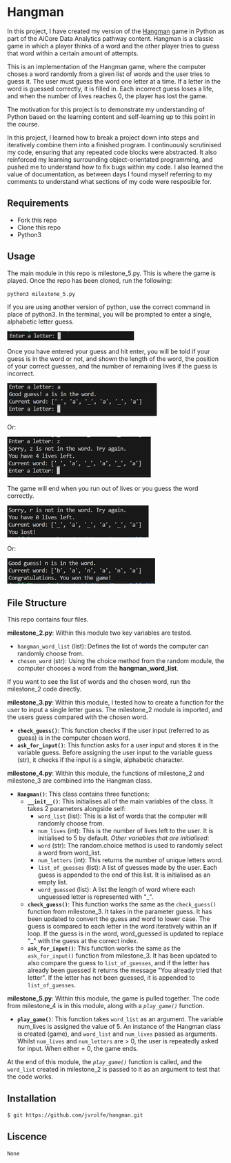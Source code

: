 # Hangman

In this project, I have created my version of the [Hangman](<https://en.wikipedia.org/wiki/Hangman_(game)>) game in Python as part of the AiCore Data Analytics pathway content. Hangman is a classic game in which a player thinks of a word and the other player tries to guess that word within a certain amount of attempts.

This is an implementation of the Hangman game, where the computer choses a word randomly from a given list of words and the user tries to guess it. The user must guess the word one letter at a time. If a letter in the word is guessed correctly, it is filled in. Each incorrect guess loses a life, and when the number of lives reaches 0, the player has lost the game. 

The motivation for this project is to demonstrate my understanding of Python based on the learning content and self-learning up to this point in the course. 

In this project, I learned how to break a project down into steps and iteratively combine them into a finished program. I continuously scrutinised my code, ensuring that any repeated code blocks were abstracted. It also reinforced my learning surrounding object-orientated programming, and pushed me to understand how to fix bugs within my code. I also learned the value of documentation, as between days I found myself referring to my comments to understand what sections of my code were resposible for. 

## Requirements

- Fork this repo
- Clone this repo
- Python3

## Usage
The main module in this repo is milestone_5.py. This is where the game is played. 
Once the repo has been cloned, run the following:
   
    python3 milestone_5.py

If you are using another version of python, use the correct command in place of python3. 
In the terminal, you will be prompted to enter a single, alphabetic letter guess. 

![Alt text](image.png)

Once you have entered your guess and hit enter, you will be told if your guess is in the word or not, and shown the length of the word, the position of your correct guesses, and the number of remaining lives if the guess is incorrect. 

![Correct guess](image-1.png)

Or: 

![Alt text](image-2.png)

The game will end when you run out of lives or you guess the word correctly.

![Alt text](image-3.png)

Or:

![Alt text](image-4.png)

## File Structure 
This repo contains four files. 

**milestone_2.py**: Within this module two key variables are tested. 
- `hangman_word_list` (list): Defines the list of words the computer can randomly choose from.
- `chosen_word` (str): Using the choice method from the random module, the computer chooses a word from the __hangman_word_list__.

If you want to see the list of words and the chosen word, run the milestone_2 code directly.

**milestone_3.py**: Within this module, I tested how to create a function for the user to input a single letter guess. The milestone_2 module is imported, and the users guess compared with the chosen word. 
- __`check_guess()`__: This function checks if the user input (referred to as guess) is in the computer chosen word.
- __`ask_for_input()`__: This function asks for a user input and stores it in the variable guess. Before assigning the user input to the variable guess (str), it checks if the input is a single, alphabetic character. 

**milestone_4.py**: Within this module, the functions of milestone_2 and milestone_3 are combined into the Hangman class. 
- __`Hangman()`__: This class contains three functions: 
    - __`__init__()`__: This initialises all of the main variables of the class. It takes 2 parameters alongside self:
        - `word_list` (list): This is a list of words that the computer will randomly choose from. 
        - `num_lives` (int): This is the number of lives left to the user. It is initialised to 5 by default. 
    *Other variables that are initialised*:
        - `word` (str): The random.choice method is used to randomly select a word from word_list. 
        - `num_letters` (int): This returns the number of unique letters word.
        - `list_of_guesses` (list): A list of guesses made by the user. Each guess is appended to the end of this list. It is initialised as an empty list.
        - `word_guessed` (list): A list the length of word where each unguessed letter is represented with "_".
    - __`check_guess()`__: This function works the same as the `check_guess()` function from milestone_3. It takes in the parameter guess. It has been updated to convert the guess and word to lower case. The guess is compared to each letter in the word iteratively within an if loop. If the guess is in the word, word_guessed is updated to replace "_" with the guess at the correct index. 
    - __`ask_for_input()`__: This function works the same as the `ask_for_input()` function from milestone_3. It has been updated to also compare the guess to `list_of_guesses`, and if the letter has already been guessed it returns the message "You already tried that letter". If the letter has not been guessed, it is appended to `list_of_guesses`. 

**milestone_5.py**: Within this module, the game is pulled together. The code from milestone_4 is in this module, along with a _`play_game()`_ function.
- __`play_game()`__: This function takes `word_list` as an argument. The variable num_lives is assigned the value of 5. An instance of the Hangman class is created (game), and `word_list` and `num_lives` passed as arguments. Whilst `num_lives` and `num_letters` are > 0, the user is repeatedly asked for input. When either = 0, the game ends. 

At the end of this module, the _`play_game()`_ function is called, and the `word_list` created in milestone_2 is passed to it as an argument to test that the code works. 

## Installation

    $ git https://github.com/jvrolfe/hangman.git

## Liscence

`None`